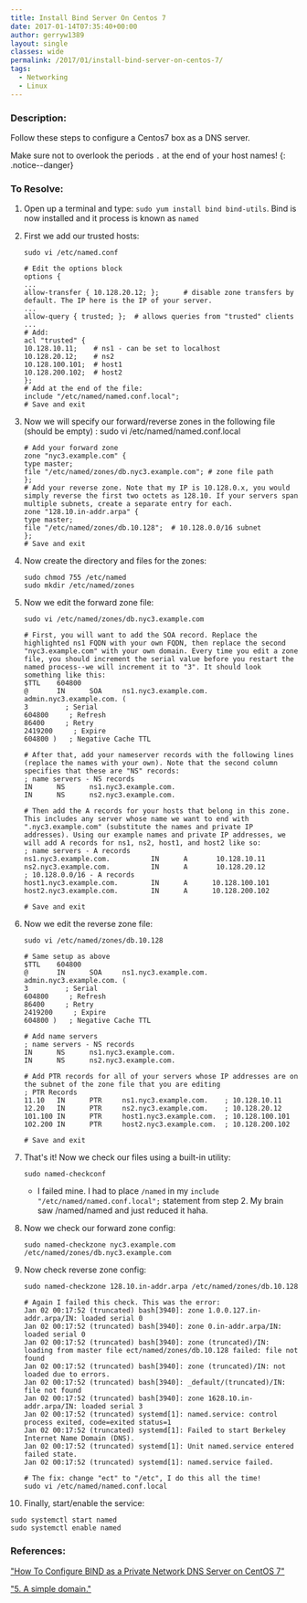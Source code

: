 ```yaml
---
title: Install Bind Server On Centos 7
date: 2017-01-14T07:35:40+00:00
author: gerryw1389
layout: single
classes: wide
permalink: /2017/01/install-bind-server-on-centos-7/
tags:
  - Networking
  - Linux
---
```

<!--more-->

### Description:

Follow these steps to configure a Centos7 box as a DNS server. 

Make sure not to overlook the periods `.` at the end of your host names!
{: .notice--danger}

### To Resolve:

1. Open up a terminal and type: `sudo yum install bind bind-utils`. Bind is now installed and it process is known as `named`

2. First we add our trusted hosts:

   ```shell
   sudo vi /etc/named.conf

   # Edit the options block
   options {
   ...
   allow-transfer { 10.128.20.12; };      # disable zone transfers by default. The IP here is the IP of your server.
   ...
   allow-query { trusted; };  # allows queries from "trusted" clients
   ...
   # Add:
   acl "trusted" {
   10.128.10.11;    # ns1 - can be set to localhost
   10.128.20.12;    # ns2
   10.128.100.101;  # host1
   10.128.200.102;  # host2
   };
   # Add at the end of the file:
   include "/etc/named/named.conf.local";
   # Save and exit
   ```

3. Now we will specify our forward/reverse zones in the following file (should be empty) : sudo vi /etc/named/named.conf.local

   ```shell
   # Add your forward zone
   zone "nyc3.example.com" {
   type master;
   file "/etc/named/zones/db.nyc3.example.com"; # zone file path
   };
   # Add your reverse zone. Note that my IP is 10.128.0.x, you would simply reverse the first two octets as 128.10. If your servers span multiple subnets, create a separate entry for each.
   zone "128.10.in-addr.arpa" {
   type master;
   file "/etc/named/zones/db.10.128";  # 10.128.0.0/16 subnet
   };
   # Save and exit
   ```

4. Now create the directory and files for the zones:

   ```shell
   sudo chmod 755 /etc/named
   sudo mkdir /etc/named/zones
   ```

5. Now we edit the forward zone file:

   ```shell
   sudo vi /etc/named/zones/db.nyc3.example.com

   # First, you will want to add the SOA record. Replace the highlighted ns1 FQDN with your own FQDN, then replace the second "nyc3.example.com" with your own domain. Every time you edit a zone file, you should increment the serial value before you restart the named process--we will increment it to "3". It should look something like this:
   $TTL    604800
   @       IN      SOA     ns1.nyc3.example.com. admin.nyc3.example.com. (
   3         ; Serial
   604800     ; Refresh
   86400     ; Retry
   2419200     ; Expire
   604800 )   ; Negative Cache TTL

   # After that, add your nameserver records with the following lines (replace the names with your own). Note that the second column specifies that these are "NS" records:
   ; name servers - NS records
   IN      NS      ns1.nyc3.example.com.
   IN      NS      ns2.nyc3.example.com.

   # Then add the A records for your hosts that belong in this zone. This includes any server whose name we want to end with ".nyc3.example.com" (substitute the names and private IP addresses). Using our example names and private IP addresses, we will add A records for ns1, ns2, host1, and host2 like so:
   ; name servers - A records
   ns1.nyc3.example.com.          IN      A       10.128.10.11
   ns2.nyc3.example.com.          IN      A       10.128.20.12
   ; 10.128.0.0/16 - A records
   host1.nyc3.example.com.        IN      A      10.128.100.101
   host2.nyc3.example.com.        IN      A      10.128.200.102

   # Save and exit
   ```

6. Now we edit the reverse zone file:

   ```shell
   sudo vi /etc/named/zones/db.10.128

   # Same setup as above
   $TTL    604800
   @       IN      SOA     ns1.nyc3.example.com. admin.nyc3.example.com. (
   3         ; Serial
   604800     ; Refresh
   86400     ; Retry
   2419200     ; Expire
   604800 )   ; Negative Cache TTL

   # Add name servers
   ; name servers - NS records
   IN      NS      ns1.nyc3.example.com.
   IN      NS      ns2.nyc3.example.com.

   # Add PTR records for all of your servers whose IP addresses are on the subnet of the zone file that you are editing
   ; PTR Records
   11.10   IN      PTR     ns1.nyc3.example.com.    ; 10.128.10.11
   12.20   IN      PTR     ns2.nyc3.example.com.    ; 10.128.20.12
   101.100 IN      PTR     host1.nyc3.example.com.  ; 10.128.100.101
   102.200 IN      PTR     host2.nyc3.example.com.  ; 10.128.200.102

   # Save and exit
   ```

7. That's it! Now we check our files using a built-in utility:

   ```shell
   sudo named-checkconf
   ```

   - I failed mine. I had to place `/named` in my `include "/etc/named/named.conf.local";` statement from step 2. My brain saw /named/named and just reduced it haha.

8. Now we check our forward zone config:

   ```shell
   sudo named-checkzone nyc3.example.com /etc/named/zones/db.nyc3.example.com
   ```

9. Now check reverse zone config:

   ```shell
   sudo named-checkzone 128.10.in-addr.arpa /etc/named/zones/db.10.128

   # Again I failed this check. This was the error:
   Jan 02 00:17:52 (truncated) bash[3940]: zone 1.0.0.127.in-addr.arpa/IN: loaded serial 0
   Jan 02 00:17:52 (truncated) bash[3940]: zone 0.in-addr.arpa/IN: loaded serial 0
   Jan 02 00:17:52 (truncated) bash[3940]: zone (truncated)/IN: loading from master file ect/named/zones/db.10.128 failed: file not found
   Jan 02 00:17:52 (truncated) bash[3940]: zone (truncated)/IN: not loaded due to errors.
   Jan 02 00:17:52 (truncated) bash[3940]: _default/(truncated)/IN: file not found
   Jan 02 00:17:52 (truncated) bash[3940]: zone 1628.10.in-addr.arpa/IN: loaded serial 3
   Jan 02 00:17:52 (truncated) systemd[1]: named.service: control process exited, code=exited status=1
   Jan 02 00:17:52 (truncated) systemd[1]: Failed to start Berkeley Internet Name Domain (DNS).
   Jan 02 00:17:52 (truncated) systemd[1]: Unit named.service entered failed state.
   Jan 02 00:17:52 (truncated) systemd[1]: named.service failed.

   # The fix: change "ect" to "/etc", I do this all the time!
   sudo vi /etc/named/named.conf.local
   ```

10. Finally, start/enable the service:

   ```shell
   sudo systemctl start named
   sudo systemctl enable named
   ```

### References:

["How To Configure BIND as a Private Network DNS Server on CentOS 7"](https://www.digitalocean.com/community/tutorials/how-to-configure-bind-as-a-private-network-dns-server-on-centos-7)  

["5. A simple domain."](http://www.tldp.org/HOWTO/DNS-HOWTO-5.html)  

